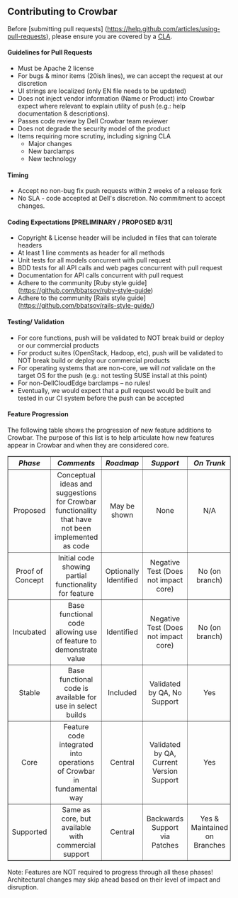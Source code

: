 ## Contributing to Crowbar

Before [submitting pull requests]
(https://help.github.com/articles/using-pull-requests), please ensure you are
covered by a [CLA](CLA.md).

#### Guidelines for Pull Requests

   * Must be Apache 2 license
   * For bugs & minor items (20ish lines), we can accept the request at our
     discretion
   * UI strings are localized (only EN file needs to be updated)
   * Does not inject vendor information (Name or Product) into Crowbar expect
     where relevant to explain utility of push (e.g.: help documentation &
     descriptions).
   * Passes code review by Dell Crowbar team reviewer
   * Does not degrade the security model of the product
   * Items requiring more scrutiny, including signing CLA
      * Major changes
      * New barclamps
      * New technology

#### Timing

   * Accept no non-bug fix push requests within 2 weeks of a release fork
   * No SLA - code accepted at Dell's discretion. No commitment to accept
     changes.

#### Coding Expectations [PRELIMINARY / PROPOSED 8/31]

   * Copyright & License header will be included in files that can tolerate
     headers
   * At least 1 line comments as header for all methods
   * Unit tests for all models concurrent with pull request
   * BDD tests for all API calls and web pages concurrent with pull request
   * Documentation for API calls concurrent with pull request
   * Adhere to the community [Ruby style guide]
     (https://github.com/bbatsov/ruby-style-guide)
   * Adhere to the community [Rails style guide]
     (https://github.com/bbatsov/rails-style-guide/)

#### Testing/ Validation

   * For core functions, push will be validated to NOT break build or deploy or
     our commercial products
   * For product suites (OpenStack, Hadoop, etc), push will be validated to NOT
     break build or deploy our commercial products
   * For operating systems that are non-core, we will _not_ validate on the
     target OS for the push (e.g.: not testing SUSE install at this point)
   * For non-DellCloudEdge barclamps &ndash; no rules!
   * Eventually, we would expect that a pull request would be built and tested
     in our CI system before the push can be accepted

#### Feature Progression

The following table shows the progression of new feature additions to Crowbar.
The purpose of this list is to help articulate how new features appear in
Crowbar and when they are considered core.

<table border=1>
  <thead>
    <tr>
      <th align="center"><em>Phase   </em></th>
      <th align="center"><em>Comments</em></th>
      <th align="center"><em>Roadmap </em></th>
      <th align="center"><em>Support </em></th>
      <th align="center"><em>On Trunk</em></th>
    </tr>
  </thead>
  <tbody>
    <tr>
      <td align="center">Proposed</td>
      <td align="center">Conceptual ideas and suggestions for Crowbar
        functionality that have not been implemented as code</td>
      <td align="center">May be shown</td>
      <td align="center">None</td>
      <td align="center">N/A</td>
    </tr>
    <tr>
      <td align="center">Proof of Concept</td>
      <td align="center">Initial code showing partial functionality for
        feature</td>
      <td align="center">Optionally Identified</td>
      <td align="center">Negative Test (Does not impact core)</td>
      <td align="center">No (on branch)</td>
    </tr>
    <tr>
      <td align="center">Incubated</td>
      <td align="center">Base functional code allowing use of feature to
        demonstrate value</td>
      <td align="center">Identified</td>
      <td align="center">Negative Test (Does not impact core)</td>
      <td align="center">No (on branch)</td>
    </tr>
    <tr>
      <td align="center">Stable</td>
      <td align="center">Base functional code is available for use in select
        builds</td>
      <td align="center">Included</td>
      <td align="center">Validated by QA, No Support</td>
      <td align="center">Yes</td>
    </tr>
    <tr>
      <td align="center">Core</td>
      <td align="center">Feature code integrated into operations of Crowbar in
        fundamental way</td>
      <td align="center">Central</td>
      <td align="center">Validated by QA, Current Version Support</td>
      <td align="center">Yes</td>
    </tr>
    <tr>
      <td align="center">Supported</td>
      <td align="center">Same as core, but available with commercial
        support</td>
      <td align="center">Central</td>
      <td align="center">Backwards Support via Patches</td>
      <td align="center">Yes &amp; Maintained on Branches</td>
    </tr>
  </tbody>
</table>

Note: Features are NOT required to progress through all these phases!
Architectural changes may skip ahead based on their level of impact and
disruption.
